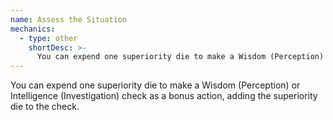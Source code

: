 ```yaml
---
name: Assess the Situation
mechanics:
  - type: other
    shortDesc: >-
      You can expend one superiority die to make a Wisdom (Perception) or Intelligence (Investigation) check as a bonus action, adding the superiority die to the check.
---
```

You can expend one superiority die to make a Wisdom (Perception) or Intelligence (Investigation) check as a bonus action, adding the superiority die to the check.
